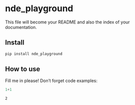 nde_playground
================

<!-- WARNING: THIS FILE WAS AUTOGENERATED! DO NOT EDIT! -->

This file will become your README and also the index of your
documentation.

## Install

``` sh
pip install nde_playground
```

## How to use

Fill me in please! Don’t forget code examples:

``` python
1+1
```

    2
